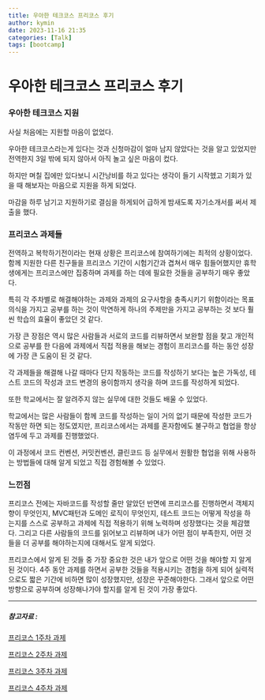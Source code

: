 ```yaml
---
title: 우아한 테크코스 프리코스 후기
author: kymin
date: 2023-11-16 21:35
categories: [Talk]
tags: [bootcamp]
---
```


# 우아한 테크코스 프리코스 후기

### 우아한 테크코스 지원

사실 처음에는 지원할 마음이 없었다.

우아한 테크코스라는게 있다는 것과 신청마감이 얼마 남지 않았다는 것을 알고 있었지만 전역한지 3일 밖에 되지 않아서 아직 놀고 싶은 마음이 컸다.

하지만 며칠 집에만 있다보니 시간낭비를 하고 있다는 생각이 들기 시작헸고 기회가 있을 때 해보자는 마음으로 지원을 하게 되었다.

마감을 하루 남기고 지원하기로 결심을 하게되어 급하게 밤새도록 자기소개서를 써서 제출을 했다.

### 프리코스 과제들

전역하고 복학하기전이라는 현재 상황은 프리코스에 참여하기에는 최적의 상황이었다. 함께 지원한 다른 친구들을 프리코스 기간이 시험기간과 겹쳐서 매우 힘들어했지만 휴학생에게는 프리코스에만 집중하며 과제를 하는 데에 필요한 것들을 공부하기 매우 좋았다.

특히 각 주차별로 해결해야하는 과제와 과제의 요구사항을 충족시키기 위함이라는 목표의식을 가지고 공부를 하는 것이 막연하게 하나의 주제만을 가지고 공부하는 것 보다 훨씬 학습의 효율이 좋았던 것 같다.

가장 큰 장점은 역시 많은 사람들과 서로의 코드를 리뷰하면서 보완할 점을 찾고 개인적으로 공부를 한 다음에 과제에서 직접 적용을 해보는 경험이 프리코스를 하는 동안 성장에 가장 큰 도움이 된 것 같다.

각 과제들을 해결해 나갈 때마다 단지 작동하는 코드를 작성하기 보다는 높은 가독성, 테스트 코드의 작성과 코드 변경의 용이함까지 생각을 하며 코드를 작성하게 되었다.

또한 학교에서는 잘 알려주지 않는 실무에 대한 것들도 배울 수 있었다.

학교에서는 많은 사람들이 함께 코드를 작성하는 일이 거의 없기 때문에 작성한 코드가 작동만 하면 되는 정도였지만, 프리코스에서는 과제를 혼자함에도 불구하고 협업을 항상 염두에 두고 과제를 진행했었다.

이 과정에서 코드 컨벤션, 커밋컨벤션, 클린코드 등 실무에서 원활한 협업을 위해 사용하는 방법들에 대해 알게 되었고 직접 경험해볼 수 있었다.

### 느낀점

프리코스 전에는 자바코드를 작성할 줄만 알았던 반면에 프리코스를 진행하면서 객체지향이 무엇인지, MVC패턴과 도메인 로직이 무엇인지, 테스트 코드는 어떻게 작성을 하는지를 스스로 공부하고 과제에 직접 적용하기 위해 노력하며 성장했다는 것을 체감했다. 그리고 다른 사람들의 코드를 읽어보고 리뷰하며 내가 어떤 점이 부족한지, 어떤 것들을 더 공부를 해야하는지에 대해서도 알게 되었다.

프리코스에서 알게 된 것들 중 가장 중요한 것은 내가 앞으로 어떤 것을 해야할 지 알게된 것이다. 4주 동안 과제를 하면서 공부한 것들을 적용시키는 경험을 하게 되어 실력적으로도 짧은 기간에 비하면 많이 성장했지만, 성장은 꾸준해야한다. 그래서 앞으로 어떤 방향으로 공부하며 성장해나가야 할지를 알게 된 것이 가장 좋았다.

-----

##### 참고자료 :

[프리코스 1주차 과제](https://github.com/Kyoung-M1N/java-baseball-6)

[프리코스 2주차 과제](https://github.com/Kyoung-M1N/java-racingcar-6)

[프리코스 3주차 과제](https://github.com/Kyoung-M1N/java-lotto-6)

[프리코스 4주차 과제](https://github.com/Kyoung-M1N/java-christmas-6-Kyoung-M1N)

